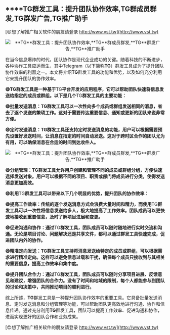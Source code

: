 ## ****TG**群发工具：提升团队协作效率,**TG**群成员群发,**TG**群发广告,**TG**推广助手**

[😍想了解推广相关软件的朋友请登录 http://www.vst.tw](http://www.vst.tw)

 <center><img src="https://vst.tw/MP4/tuiguang/png/1.png" alt="**TG**群发工具：提升团队协作效率,**TG**群成员群发,**TG**群发广告,**TG**推广助手"></center>

在当今信息爆炸的时代，团队协作是现代企业成功的关键。随着科技的不断进步，各种协作工具应运而生，其中Telegram（以下简称**TG**）群发工具成为了提升团队协作效率的利器之一。本文将介绍**TG**群发工具的功能和优势，以及如何充分利用它来提升团队的协作效率。

**😄**TG**群发工具是一种基于**TG**平台开发的应用程序，它可以帮助团队快速将信息发送给指定的成员或群组。以下是几个**TG**群发工具的主要功能：**

**😄批量发送消息：**TG**群发工具可以一次性向多个成员或群组发送相同的消息，省去了逐个发送的繁琐工作。这对于需要传达重要信息、通知或更新的团队来说非常方便。**

**😄定时发送消息：**TG**群发工具还支持定时发送消息的功能，用户可以根据需要预先设置好发送时间，让消息在指定的时间自动发送。这对于跨时区合作的团队尤为有用，可以确保消息在合适的时间到达收件人。**

 <center><img src="https://vst.tw/MP4/tuiguang/png/4.png" alt="**TG**群发工具：提升团队协作效率,**TG**群成员群发,**TG**群发广告,**TG**推广助手"></center>

**😄分组管理：**TG**群发工具允许用户创建和管理不同的成员或群组分组，方便快速选择发送对象。用户可以根据不同的项目、职责或部门将成员进行分类，使得发送消息更加高效。**

**😄利用**TG**群发工具可以带来以下几个明显的优势，提升团队的协作效率：**

**😄提高工作效率：传统的逐个发送消息方式会浪费大量时间和精力，而使用**TG**群发工具可以一次性将信息发送给多人，极大地提高了工作效率。团队成员可以更快速地接收到重要信息，及时了解项目进展和变更。**

**😄促进沟通和协作：通过**TG**群发工具，团队成员可以随时随地进行实时交流和沟通。无论是项目讨论、问题解决还是共享文件，都可以通过群发工具快速完成，促进团队内外的协作。**

**😄精准定向发送：**TG**群发工具支持将消息发送给特定的成员或群组，可以根据需求进行精准定向。这样可以避免信息过载和干扰，确保每个成员只接收到与其相关的重要信息，提高工作效率和集中度。**

**😄提升团队合作力：通过**TG**群发工具，团队成员可以随时分享项目进展、反馈意见和建议，增强团队的合作力。没有了时间和地域的限制，每个人都能参与到团队的讨论和决策中，共同推动项目的顺利进行。**

综上所述，**TG**群发工具是一种提升团队协作效率的重要工具。它具备批量发送消息、定时发送消息和分组管理等功能，可以帮助团队更高效地进行沟通、协作和信息传递。通过充分利用**TG**群发工具，团队可以提高工作效率、促进沟通和协作，进而实现更好的团队合作和业务成果。

[😍想了解推广相关软件的朋友请登录 http://www.vst.tw](http://www.vst.tw)




